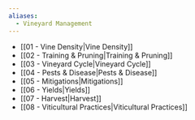 ```yaml
---
aliases:
  - Vineyard Management
---
```

- [[01 - Vine Density|Vine Density]]
- [[02 - Training & Pruning|Training & Pruning]]
- [[03 - Vineyard Cycle|Vineyard Cycle]]
- [[04 - Pests & Disease|Pests & Disease]]
- [[05 - Mitigations|Mitigations]]
- [[06 - Yields|Yields]]
- [[07 - Harvest|Harvest]]
- [[08 - Viticultural Practices|Viticultural Practices]]